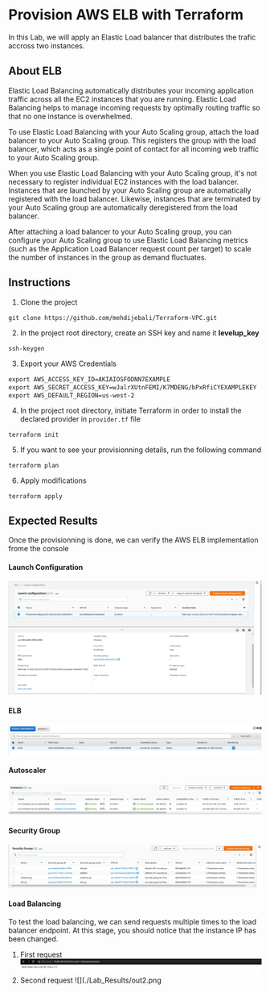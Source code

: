 # Provision AWS ELB with Terraform
In this Lab, we will apply an Elastic Load balancer that distributes the trafic accross two instances. 
## About ELB 
Elastic Load Balancing automatically distributes your incoming application traffic across all the EC2 instances that you are running. Elastic Load Balancing helps to manage incoming requests by optimally routing traffic so that no one instance is overwhelmed.

To use Elastic Load Balancing with your Auto Scaling group, attach the load balancer to your Auto Scaling group. This registers the group with the load balancer, which acts as a single point of contact for all incoming web traffic to your Auto Scaling group.

When you use Elastic Load Balancing with your Auto Scaling group, it's not necessary to register individual EC2 instances with the load balancer. Instances that are launched by your Auto Scaling group are automatically registered with the load balancer. Likewise, instances that are terminated by your Auto Scaling group are automatically deregistered from the load balancer.

After attaching a load balancer to your Auto Scaling group, you can configure your Auto Scaling group to use Elastic Load Balancing metrics (such as the Application Load Balancer request count per target) to scale the number of instances in the group as demand fluctuates.
## Instructions
1. Clone the project 
```
git clone https://github.com/mehdijebali/Terraform-VPC.git
```
2. In the project root directory, create an SSH key and name it **levelup_key**
```
ssh-keygen
``` 
3. Export your AWS Credentials
```
export AWS_ACCESS_KEY_ID=AKIAIOSFODNN7EXAMPLE
export AWS_SECRET_ACCESS_KEY=wJalrXUtnFEMI/K7MDENG/bPxRfiCYEXAMPLEKEY
export AWS_DEFAULT_REGION=us-west-2
```
4. In the project root directory, initiate Terraform in order to install the declared provider in `provider.tf` file
```
terraform init
```
5. If you want to see your provisionning details, run the following command
```
terraform plan
```
6. Apply modifications
```
terraform apply
```
## Expected Results
Once the provisionning is done, we can verify the AWS ELB implementation frome the console
#### Launch Configuration
![](./Lab_Results/lf.png)
#### ELB
![](./Lab_Results/elb.png)
#### Autoscaler
![](./Lab_Results/instances.png)
#### Security Group
![](./Lab_Results/sg.png)
#### Load Balancing
To test the load balancing, we can send requests multiple times to the load balancer endpoint. At this stage, you should notice that the instance IP has been changed. 
1. First request
![](./Lab_Results/out1.png)
2. Second request
![](./Lab_Results/out2.png